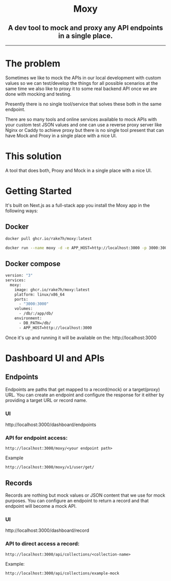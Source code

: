 <div align="center">
 <h1>Moxy</h1>
  <h2> A dev tool to mock and proxy any API endpoints in a single place.</h2>
<hr />
</div>

# The problem
Sometimes we like to mock the APIs in our local development with custom values so we can test/develop the things for all possible scenarios at the same time we also like to proxy it to some real backend API once we are done with mocking and testing. 

Presently there is no single tool/service that solves these both in the same endpoint.

There are so many tools and online services available to mock APIs with your custom test JSON values and one can use a reverse proxy server like Nginx or Caddy to achieve proxy but there is no single tool present that can have Mock and Proxy in a single place with a nice UI.


# This solution
A tool that does both, Proxy and Mock in a single place with a nice UI.

# Getting Started
It's built on Next.js as a full-stack app you install the Moxy app in the following ways: 

## Docker

```sh
docker pull ghcr.io/rake7h/moxy:latest

docker run --name moxy -d -e APP_HOST=http://localhost:3000 -p 3000:3000 ghcr.io/rake7h/moxy:latest
```

## Docker compose

```dockerfile
version: "3"
services:
  moxy:
    image: ghcr.io/rake7h/moxy:latest
    platform: linux/x86_64
    ports:
      - "3000:3000"
    volumes:
      - /db/:/app/db/
    environment:
      - DB_PATH=/db/
      - APP_HOST=http://localhost:3000
```

Once it's up and running it will be available on the: 
http://localhost:3000


# Dashboard UI and APIs
## Endpoints

Endpoints are paths that get mapped to a record(mock) or a target(proxy) URL. You can create an endpoint and configure the response for it either by providing a target URL or record name.

### UI
http://localhost:3000/dashboard/endpoints

### API for endpoint access:

```curl
http://localhost:3000/moxy/<your endpoint path>
```
Example

```curl
http://localhost:3000/moxy/v1/user/get/
```

## Records

Records are nothing but mock values or JSON content that we use for mock purposes. You can configure an endpoint to return a record and that endpoint will become a mock API.

### UI

http://localhost:3000/dashboard/record

### API to direct access a record:

```curl
http://localhost:3000/api/collections/<collection-name>
```

Example:

```curl
http://localhost:3000/api/collections/example-mock
```

